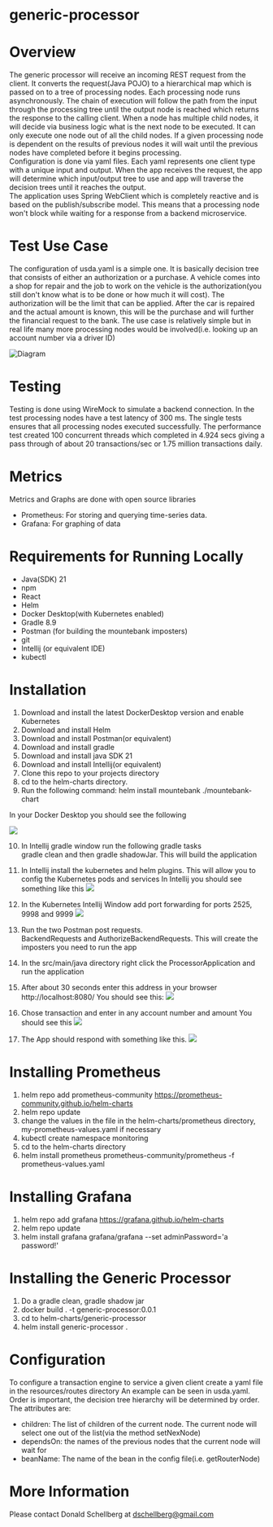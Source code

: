 # generic-processor

# Overview
The generic processor will receive an incoming REST request from the client. It converts the
request(Java POJO) to a hierarchical map which is passed on to a tree of processing nodes.
Each processing node runs asynchronously. The chain of execution will follow the path from the
input through the processing tree until the output node is reached which returns the response to
the calling client. When a node has multiple child nodes, it will decide via business logic what is
the next node to be executed. It can only execute one node out of all the child nodes. If a given
processing node is dependent on the results of previous nodes it will wait until the previous
nodes have completed before it begins processing.  
Configuration is done via yaml files. Each yaml represents one client type with a unique input
and output. When the app receives the request, the app will determine which input/output tree
to use and app will traverse the decision trees until it reaches the output.  
The application uses Spring WebClient which is completely reactive and is based on the
publish/subscribe model.  This means that a processing node won't block while waiting
for a response from a backend microservice.  

# Test Use Case

The configuration of usda.yaml is a simple one.  It is basically decision tree that
consists of either an authorization or a purchase.  A vehicle comes into a shop for
repair and the job to work on the vehicle is the authorization(you still don't know what is 
to be done or how much it will cost).  The authorization will be the limit that can be
applied.  After the car is repaired and the actual amount is known, this will be the
purchase and will further the financial request to the bank.  The use case is relatively
simple but in real life many more processing nodes would be involved(i.e. looking up
an account number via a driver ID)


![Diagram](images/GenericProcessor.jpg)

# Testing
Testing is done using WireMock to simulate a backend connection. In the test processing nodes
have a test latency of 300 ms. The single tests ensures that all processing nodes executed
successfully. The performance test created 100 concurrent threads which completed in 4.924
secs giving a pass through of about 20 transactions/sec or 1.75 million transactions daily.

# Metrics
Metrics and Graphs are done with open source libraries
- Prometheus: For storing and querying time-series data.
- Grafana: For graphing of data

# Requirements for Running Locally
- Java(SDK) 21
- npm
- React
- Helm
- Docker Desktop(with Kubernetes enabled)
- Gradle 8.9
- Postman (for building the mountebank imposters)
- git
- Intellij (or equivalent IDE)
- kubectl

# Installation 

1. Download and install the latest DockerDesktop version and enable Kubernetes
2. Download and install Helm
3. Download and install Postman(or equivalent)
4. Download and install gradle
5. Download and install java SDK 21
6. Download and install Intellij(or equivalent)
7. Clone this repo to your projects directory
8. cd to the helm-charts directory.  
9. Run the following command: helm install mountebank ./mountebank-chart

In your Docker Desktop you should see the following

![](images/docker-desktop.jpg)

10. In Intellij gradle window run the following gradle tasks  
    gradle clean and then gradle shadowJar.  This will build the application
11. In Intellij install the kubernetes and helm plugins.  This will allow you to 
    config the Kubernetes pods and services
    In Intellij you should see something like this
    ![](images/kubernetes_window.jpg)
12. In the Kubernetes Intellij Window add port forwarding for ports 2525, 9998 and 9999
    ![](images/port_forwarding.jpg)
13. Run the two Postman post requests.  
    BackendRequests and AuthorizeBackendRequests.
    This will create the imposters you need to run the app

13. In the src/main/java directory right click the ProcessorApplication and
    run the application
14. After about 30 seconds enter this address in your browser
    http://localhost:8080/
    You should see this:
    ![](images/frontend.jpg)
15. Chose transaction and enter in any account number and amount
    You should see this
    ![](images/transaction.jpg)
16. The App should respond with something like this.
    ![](images/transaction_response.jpg)

# Installing Prometheus
1. helm repo add prometheus-community https://prometheus-community.github.io/helm-charts
2. helm repo update
3. change the values in the file in the helm-charts/prometheus directory, my-prometheus-values.yaml if necessary
4. kubectl create namespace monitoring
5. cd to the helm-charts directory
6. helm install prometheus prometheus-community/prometheus  -f prometheus-values.yaml

# Installing Grafana

1. helm repo add grafana https://grafana.github.io/helm-charts
2. helm repo update
3. helm install grafana grafana/grafana --set adminPassword='a password!'

# Installing the Generic Processor

1. Do a gradle clean, gradle shadow jar
2. docker build . -t generic-processor:0.0.1
3. cd to helm-charts/generic-processor
4. helm install generic-processor .


# Configuration 
  To configure a transaction engine to service a given client create a yaml file in the resources/routes directory
  An example can be seen in usda.yaml.  Order is important, the decision tree hierarchy will be determined by order.
  The attributes are:  
  - children: The list of children of the current node.  The current node will select
    one out of the list(via the method setNexNode)
  - dependsOn: the names of the previous nodes that the current node will wait for
  - beanName: The name of the bean in the config file(i.e. getRouterNode)

# More Information
Please contact Donald Schellberg at dschellberg@gmail.com
    
